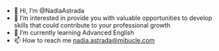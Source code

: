 - 👋 Hi, I’m @NadiaAstrada
- 👀 I’m interested in provide you with valuable opportunities to develop skills that could contribute to your professional growth
- 🌱 I’m currently learning Advanced English
- 📫 How to reach me nadia.astrada@mibucle.com

<!---
NadiaAstrada/NadiaAstrada is a ✨ special ✨ repository because its `README.md` (this file) appears on your GitHub profile.
You can click the Preview link to take a look at your changes.
--->
